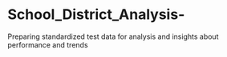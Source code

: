 # School_District_Analysis-
Preparing standardized test data for analysis and insights about performance and trends 
